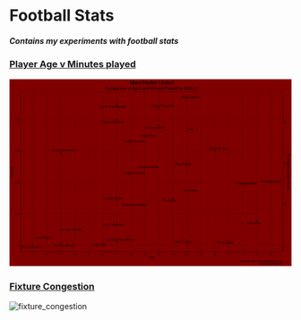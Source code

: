 # Football Stats

##### Contains my experiments with football stats

### [Player Age v Minutes played](https://github.com/ppai22/rdataviz/blob/main/football_stats/age_v_minutes.R)

![age_v_minutes](https://github.com/ppai22/rdataviz/blob/main/football_stats/age_v_minutes.png)


### [Fixture Congestion](https://github.com/ppai22/rdataviz/blob/main/football_stats/fixture_congestion.R)

![fixture_congestion](https://user-images.githubusercontent.com/12592201/118300089-30018c00-b4ff-11eb-9953-45d446898714.png)
